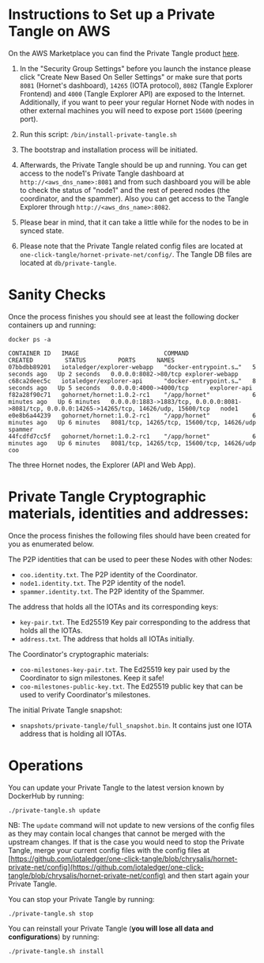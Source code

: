 # Instructions to Set up a Private Tangle on AWS

On the AWS Marketplace you can find the Private Tangle product [here](https://aws.amazon.com/marketplace/pp/B095WQQTNG). 

1. In the "Security Group Settings" before you launch the instance please click "Create New Based On Seller Settings" or make sure that ports `8081` (Hornet's dashboard), `14265` (IOTA protocol), `8082` (Tangle Explorer Frontend) and `4000` (Tangle Explorer API) are exposed to the Internet. Additionally, if you want to peer your regular Hornet Node with nodes in other external machines you will need to expose port `15600` (peering port). 

2. Run this script: `/bin/install-private-tangle.sh`

3. The bootstrap and installation process will be initiated. 

4. Afterwards, the Private Tangle should be up and running. You can get access to the node1's Private Tangle dashboard at `http://<aws_dns_name>:8081` and from such dashboard you will be able to check the status of "node1" and the rest of peered nodes (the coordinator, and the spammer). Also you can get access to the Tangle Explorer through `http://<aws_dns_name>:8082`.

7. Please bear in mind, that it can take a little while for the nodes to be in synced state. 

8. Please note that the Private Tangle related config files are located at `one-click-tangle/hornet-private-net/config/`. The Tangle DB files are located at `db/private-tangle`. 


# Sanity Checks

Once the process finishes you should see at least the following docker containers up and running:

```console
docker ps -a
```

```console
CONTAINER ID   IMAGE                        COMMAND                  CREATED         STATUS         PORTS      NAMES
07bbdbb89201   iotaledger/explorer-webapp   "docker-entrypoint.s…"   5 seconds ago   Up 2 seconds   0.0.0.0:8082->80/tcp explorer-webapp
c68ca2deec5c   iotaledger/explorer-api      "docker-entrypoint.s…"   8 seconds ago   Up 5 seconds   0.0.0.0:4000->4000/tcp      explorer-api
f82a28f90c71   gohornet/hornet:1.0.2-rc1    "/app/hornet"            6 minutes ago   Up 6 minutes   0.0.0.0:1883->1883/tcp, 0.0.0.0:8081->8081/tcp, 0.0.0.0:14265->14265/tcp, 14626/udp, 15600/tcp   node1
e0e8b6a44239   gohornet/hornet:1.0.2-rc1    "/app/hornet"            6 minutes ago   Up 6 minutes   8081/tcp, 14265/tcp, 15600/tcp, 14626/udp  spammer
44fcdfd7cc5f   gohornet/hornet:1.0.2-rc1    "/app/hornet"            6 minutes ago   Up 6 minutes   8081/tcp, 14265/tcp, 15600/tcp, 14626/udp coo
```

The three Hornet nodes, the Explorer (API and Web App). 

# Private Tangle Cryptographic materials, identities and addresses:

Once the process finishes the following files should have been created for you as enumerated below. 

The P2P identities that can be used to peer these Nodes with other Nodes:

* `coo.identity.txt`. The P2P identity of the Coordinator. 
* `node1.identity.txt`. The P2P identity of the node1. 
* `spammer.identity.txt`. The P2P identity of the Spammer. 

The address that holds all the IOTAs and its corresponding keys:

* `key-pair.txt`. The Ed25519 Key pair corresponding to the address that holds all the IOTAs. 
* `address.txt`. The address that holds all IOTAs initially. 

The Coordinator's cryptographic materials:

* `coo-milestones-key-pair.txt`. The Ed25519 key pair used by the Coordinator to sign milestones. Keep it safe!
* `coo-milestones-public-key.txt`. The Ed25519 public key that can be used to verify Coordinator's milestones. 

The initial Private Tangle snapshot:

* `snapshots/private-tangle/full_snapshot.bin`. It contains just one IOTA address that is holding all IOTAs. 

# Operations

You can update your Private Tangle to the latest version known by DockerHub by running:

```console
./private-tangle.sh update
```

NB: The `update` command will not update to new versions of the config files as they may contain local changes that cannot be merged with the upstream changes. If that is the case you would need to stop the Private Tangle, merge your current config files with the config files at [https://github.com/iotaledger/one-click-tangle/blob/chrysalis/hornet-private-net/config](https://github.com/iotaledger/one-click-tangle/blob/chrysalis/hornet-private-net/config) and then start again your Private Tangle.

You can stop your Private Tangle by running:

```console
./private-tangle.sh stop
```

You can reinstall your Private Tangle (**you will lose all data and configurations**) by running:

```console
./private-tangle.sh install
```

